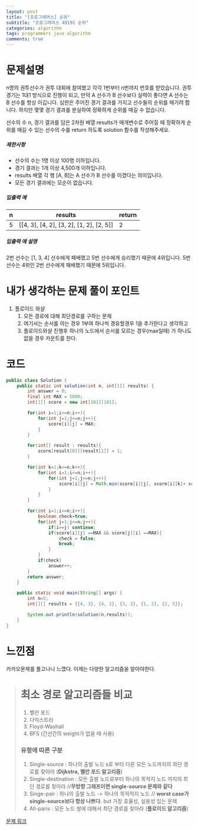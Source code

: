 ```yaml
---
layout: post
title: "[프로그래머스] 순위"
subtitle: "프로그래머스 49191 순위"
categories: algorithm
tags: programmers java algorithm 
comments: true
---
```


# 문제설명

n명의 권투선수가 권투 대회에 참여했고 각각 1번부터 n번까지 번호를 받았습니다. 권투 경기는 1대1 방식으로 진행이 되고, 만약 A 선수가 B 선수보다 실력이 좋다면 A 선수는 B 선수를 항상 이깁니다. 심판은 주어진 경기 결과를 가지고 선수들의 순위를 매기려 합니다. 하지만 몇몇 경기 결과를 분실하여 정확하게 순위를 매길 수 없습니다.

선수의 수 n, 경기 결과를 담은 2차원 배열 results가 매개변수로 주어질 때 정확하게 순위를 매길 수 있는 선수의 수를 return 하도록 solution 함수를 작성해주세요.

##### 제한사항

- 선수의 수는 1명 이상 100명 이하입니다.
- 경기 결과는 1개 이상 4,500개 이하입니다.
- results 배열 각 행 [A, B]는 A 선수가 B 선수를 이겼다는 의미입니다.
- 모든 경기 결과에는 모순이 없습니다.

##### 입출력 예

| n    | results                                  | return |
| ---- | ---------------------------------------- | ------ |
| 5    | [[4, 3], [4, 2], [3, 2], [1, 2], [2, 5]] | 2      |

##### 입출력 예 설명

2번 선수는 [1, 3, 4] 선수에게 패배했고 5번 선수에게 승리했기 때문에 4위입니다.
5번 선수는 4위인 2번 선수에게 패배했기 때문에 5위입니다.

# 내가 생각하는 문제 풀이 포인트

1. 플로이드 와샬 
   1. 모든 경로에 대해 최단경로를 구하는 문제 
   2. 여기서는 순서를 아는 경우 1부여 하나씩 경유할경우 1을 추가한다고 생각하고 
   3. 플로이드와샬 진행후 하나의 노드에서 순서를 모르는 경우(max일때) 가 하나도없을 경우 카운트를 한다. 

# 코드

~~~java
public class Solution {
    public static int solution(int n, int[][] results) {
        int answer = 0;
        final int MAX = 5000;
        int[][] score = new int[101][101];

        for(int i=1;i<=n;i++){
            for(int j=1;j<=n;j++){
                score[i][j] = MAX;
            }
        }

        for(int[] result : results){
            score[result[0]][result[1]] = 1;
        }

        for(int k=1;k<=n;k++){
            for(int i=1;i<=n;i++){
                for(int j=1;j<=n;j++){
                    score[i][j] = Math.min(score[i][j], score[i][k]+ score[k][j]);
                }
            }
        }

        for(int i=1;i<=n;i++){
            boolean check=true;
            for(int j=1;j<=n;j++){
                if(i==j) continue;
                if(score[i][j] ==MAX && score[j][i] ==MAX){
                    check = false;
                    break;
                }
            }
            if(check)
                answer++;
        }
        return answer;
    }

    public static void main(String[] args) {
        int n=5;
        int[][] results = {{4, 3}, {4, 2}, {3, 2}, {1, 2}, {2, 5}};

        System.out.println(solution(n,results));
    }
}

~~~



# 느낀점

카카오문제를 풀고나니 느꼈다. 이제는 다양한 알고리즘을 알아야한다. 

> # 최소 경로 알고리즘들 비교
>
> 1. 벨만 포드
> 2. 다익스트라
> 3. Floyd-Washall
> 4. BFS (간선간의 weight가 없을 때 사용)
>
> ### 유형에 따른 구분
>
> 1. Single-source : 하나의 출발 노드 s로 부터 다른 모든 노드까지의 최단 경로를 찾아라 (**Dijkstra, 벨만 포드 알고리즘**)
> 2. Single-destination : 모든 출발 노드로부터 하나의 목적지 노드 까지의 최단 경로를 찾아라 //**무방향 그래프이면 single-source 문제와 같다**
> 3. Singe-pair : 하나의 출발 노드 -> 하나의 목적적지 노드 // **worst case가 single-source보다 항상 나쁘다.** but 가장 효율성, 실용성 있는 문제
> 4. All-paris : 모든 노드 쌍에 대해서 최단 경로를 찾아라 (**플로이드 알고리즘**)



[문제 링크](https://programmers.co.kr/learn/courses/30/lessons/49191?language=java)

